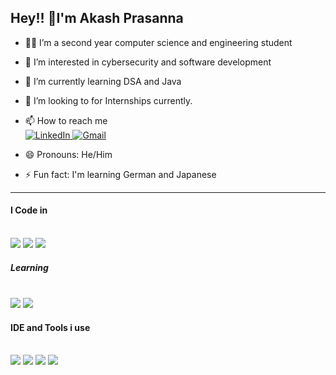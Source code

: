 ## Hey!! 👋I'm Akash Prasanna
- 👨‍🎓 I’m a second year computer science and engineering student
- 👀 I’m interested in cybersecurity and software development
- 🌱 I’m currently learning DSA and Java
- 💞️ I’m looking to for Internships currently.
- 📫 How to reach me <br />
  <a href="https://www.linkedin.com/in/akash-prasanna-s-a12a602a4">
    <img src="https://img.shields.io/badge/LinkedIn-0077B5?style=for-the-badge&logo=linkedin&logoColor=white" alt="LinkedIn">
  </a>
  <a href="mailto:akashprasanna17@gmail.com">
    <img src="https://img.shields.io/badge/Gmail-D14836?style=for-the-badge&logo=gmail&logoColor=white" alt="Gmail">
  </a>

- 😄 Pronouns: He/Him
- ⚡ Fun fact: I'm learning German and Japanese
---
<!---
aKash-S19/aKash-S19 is a ✨ special ✨ repository because its `README.md` (this file) appears on your GitHub profile.
You can click the Preview link to take a look at your changes.
--->
#### I Code in
<br /> <img src="https://img.icons8.com/?size=100&id=40670&format=png&color=000000"> <img src="https://img.icons8.com/?size=100&id=13441&format=png&color=000000"> <img src="https://img.icons8.com/?size=100&id=13679&format=png&color=000000">
##### Learning
<br /> <img src="https://img.icons8.com/?size=100&id=40669&format=png&color=000000"> <img src="https://img.icons8.com/?size=100&id=65231&format=png&color=000000">
#### IDE and Tools i use
<br /> <img src="https://img.icons8.com/?size=100&id=0OQR1FYCuA9f&format=png&color=000000"> <img src="https://img.icons8.com/?size=100&id=4djt356tq8UO&format=png&color=000000"> <img src="https://img.icons8.com/?size=100&id=62856&format=png&color=000000"> <img src="https://img.icons8.com/?size=100&id=101665&format=png&color=000000">
